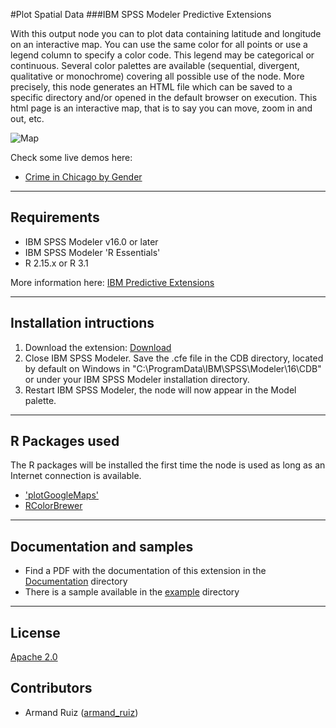 #Plot Spatial Data
###IBM SPSS Modeler Predictive Extensions

With this output node you can to plot data containing latitude and longitude on an interactive map. You can use the same color for all points or use a legend column to specify a color code. This legend may be categorical or continuous. Several color palettes are available (sequential, divergent, qualitative or monochrome) covering all possible use of the node.
More precisely, this node generates an HTML file which can be saved to a specific directory and/or opened in the default browser on execution. This html page is an interactive map, that is to say you can move, zoom in and out, etc. 

![Map](https://github.com/IBMPredictiveAnalytics/PlotGeospatialData/blob/master/Screenshot/maps.gif?raw=true)

Check some live demos here:
- [Crime in Chicago by Gender][10]

---
Requirements
----
- IBM SPSS Modeler v16.0 or later
- IBM SPSS Modeler 'R Essentials'
- R 2.15.x or R 3.1

More information here: [IBM Predictive Extensions][2]


---
Installation intructions
----
1. Download the extension: [Download][3] 
2. Close IBM SPSS Modeler. Save the .cfe file in the CDB directory, located by default on Windows in "C:\ProgramData\IBM\SPSS\Modeler\16\CDB" or under your IBM SPSS Modeler installation directory.
3. Restart IBM SPSS Modeler, the node will now appear in the Model palette.

---
R Packages used
----
The R packages will be installed the first time the node is used as long as an Internet connection is available.
- ['plotGoogleMaps'][4]
- [RColorBrewer][11]

---
Documentation and samples
----
- Find a PDF with the documentation of this extension in the [Documentation][5] directory
- There is a sample available in the [example][6] directory

---
License
----

[Apache 2.0][1]


Contributors
----

  - Armand Ruiz ([armand_ruiz](https://twitter.com/armand_ruiz))


[1]: http://www.apache.org/licenses/LICENSE-2.0.html
[2]:https://developer.ibm.com/predictiveanalytics/downloads/#tab2
[3]:https://github.com/IBMPredictiveAnalytics/PlotGeospatialData/raw/master/Source%20code/plotSpatialData.cfe
[4]:http://cran.r-project.org/web/packages/plotGoogleMaps/index.html
[5]:https://github.com/IBMPredictiveAnalytics/PlotGeospatialData/blob/master/Documentation/PlotSpatialData-SPSSModelerExtension.pdf
[6]:https://github.com/IBMPredictiveAnalytics/PlotGeospatialData/tree/master/Example
[10]:http://armandruiz.com/SPSSmaps/crimeChicago1.html
[11]:http://cran.r-project.org/web/packages/RColorBrewer/index.html
